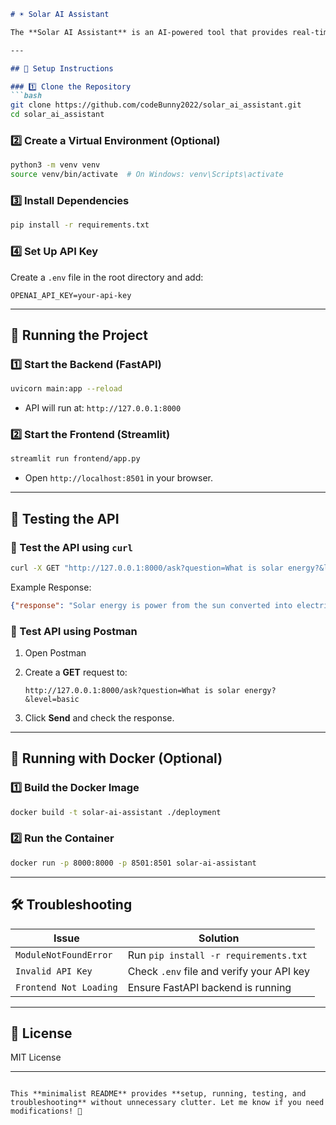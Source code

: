 ```md
# ☀️ Solar AI Assistant

The **Solar AI Assistant** is an AI-powered tool that provides real-time answers about solar energy. It supports **predefined topics** and **custom queries** with different explanation levels.

---

## 🔧 Setup Instructions

### 1️⃣ Clone the Repository
```bash
git clone https://github.com/codeBunny2022/solar_ai_assistant.git
cd solar_ai_assistant
```

### 2️⃣ Create a Virtual Environment (Optional)

```bash
python3 -m venv venv
source venv/bin/activate  # On Windows: venv\Scripts\activate
```

### 3️⃣ Install Dependencies

```bash
pip install -r requirements.txt
```

### 4️⃣ Set Up API Key

Create a `.env` file in the root directory and add:

```
OPENAI_API_KEY=your-api-key
```


---

## 🚀 Running the Project

### 1️⃣ Start the Backend (FastAPI)

```bash
uvicorn main:app --reload
```

* API will run at: `http://127.0.0.1:8000`

### 2️⃣ Start the Frontend (Streamlit)

```bash
streamlit run frontend/app.py
```

* Open `http://localhost:8501` in your browser.


---

## 🔬 Testing the API

### 📌 Test the API using `curl`

```bash
curl -X GET "http://127.0.0.1:8000/ask?question=What is solar energy?&level=basic"
```

Example Response:

```json
{"response": "Solar energy is power from the sun converted into electricity."}
```

### 📌 Test API using Postman


1. Open Postman
2. Create a **GET** request to:

   ```
   http://127.0.0.1:8000/ask?question=What is solar energy?&level=basic
   ```
3. Click **Send** and check the response.


---

## 🚢 Running with Docker (Optional)

### 1️⃣ Build the Docker Image

```bash
docker build -t solar-ai-assistant ./deployment
```

### 2️⃣ Run the Container

```bash
docker run -p 8000:8000 -p 8501:8501 solar-ai-assistant
```


---

## 🛠 Troubleshooting

| Issue | Solution |
|----|----|
| `ModuleNotFoundError` | Run `pip install -r requirements.txt` |
| `Invalid API Key` | Check `.env` file and verify your API key |
| `Frontend Not Loading` | Ensure FastAPI backend is running |


---

## 📜 License

MIT License


---

```

This **minimalist README** provides **setup, running, testing, and troubleshooting** without unnecessary clutter. Let me know if you need modifications! 🚀
```


